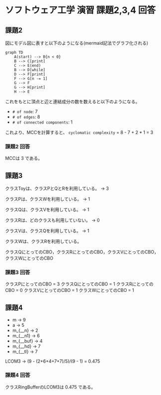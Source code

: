# ソフトウェア工学 演習 課題2,3,4 回答

## 課題2

図にモデル図に表すと以下のようになる(mermaid記法でグラフ化される)
```mermaid
graph TD
    A(start) --> B{n < 0}
    B --> C[print]
    C --> E(end)
    B --> D[while]
    D --> F[print]
    F --> G[n -= 1]
    G --> F
    G --> H[print]
    H --> E
```

これをもとに頂点と辺と連結成分の数を数えると以下のようになる。

- `# of node`: 7
- `# of edges`: 8
- `# of connected components`: 1

これより、MCCを計算すると、
`cyclomatic complexity`
= 8 - 7 + 2 * 1
= 3

### 課題2 回答

MCCは 3 である。

## 課題3

クラスToyは、クラスPとQとRを利用している。 → 3

クラスPは、クラスWを利用している。 → 1

クラスQは、クラスVを利用している。 → 1

クラスRは、どのクラスも利用していない。 → 0

クラスVは、クラスQを利用している。 → 1

クラスWは、クラスRを利用している。

クラスQにとってのCBO，クラスRにとってのCBO，クラスVにとってのCBO，クラスWにとってのCBO

### 課題3 回答

クラスPにとってのCBO = 3
クラスQにとってのCBO = 1
クラスRにとってのCBO = 0
クラスVにとってのCBO = 1
クラスWにとってのCBO = 1

## 課題4

- m → 9
- a → 5
- m_{__n} → 2
- m_{__n1} → 6
- m_{__buf} → 4
- m_{__hd} → 7
- m_{__tl} → 7

LCOM3 → (9 - (2+6+4+7+7)/5)/(9 - 1) = 0.475

### 課題4 回答

クラスRingBufferのLCOM3は 0.475 である。